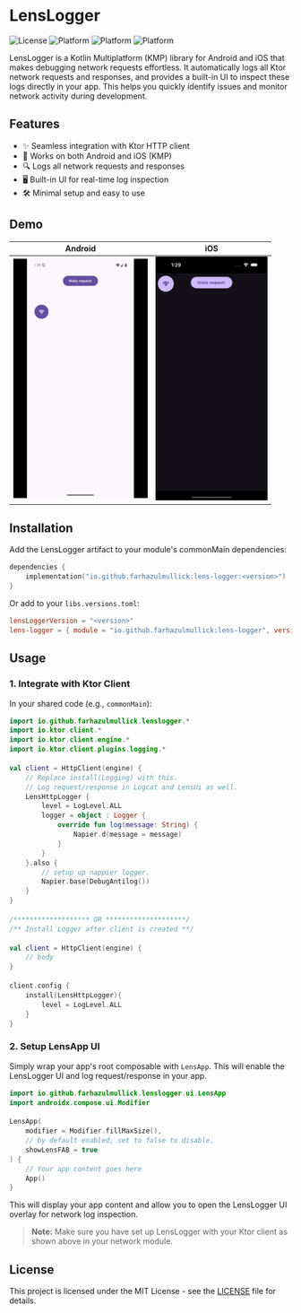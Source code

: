 # LensLogger
![License](https://img.shields.io/badge/License-MIT-green)
![Platform](https://img.shields.io/badge/Android-supported-brightgreen?logo=android)
![Platform](https://img.shields.io/badge/iOS-supported-lightgrey?logo=apple)
![Platform](https://img.shields.io/badge/Desktop-supported-blue?logo=windows)

LensLogger is a Kotlin Multiplatform (KMP) library for Android and iOS that makes debugging network requests effortless. It automatically logs all Ktor network requests and responses, and provides a built-in UI to inspect these logs directly in your app. This helps you quickly identify issues and monitor network activity during development.

## Features
- ✨ Seamless integration with Ktor HTTP client
- 📱 Works on both Android and iOS (KMP)
- 🔍 Logs all network requests and responses
- 🖥️ Built-in UI for real-time log inspection
- 🛠️ Minimal setup and easy to use

## Demo

| Android                                                                       | iOS                                                                       |
|-------------------------------------------------------------------------------|---------------------------------------------------------------------------|
| <img src="assets/android_logger_demo.gif" width="240" alt="Lens Logger Demo"> | <img src="assets/ios_logger_demo.gif" width="200" alt="Lens Logger Demo"> |


## Installation

Add the LensLogger artifact to your module's commonMain dependencies:

```kotlin
dependencies {
    implementation("io.github.farhazulmullick:lens-logger:<version>")
}
```
Or add to your `libs.versions.toml`:
```toml
lensLoggerVersion = "<version>"
lens-logger = { module = "io.github.farhazulmullick:lens-logger", version.ref = "lensLoggerVersion" }
```

## Usage

### 1. Integrate with Ktor Client

In your shared code (e.g., `commonMain`):

```kotlin
import io.github.farhazulmullick.lenslogger.*
import io.ktor.client.*
import io.ktor.client.engine.*
import io.ktor.client.plugins.logging.*

val client = HttpClient(engine) {
    // Replace install(Logging) with this.
    // Log request/response in Logcat and LensUi as well.
    LensHttpLogger {
        level = LogLevel.ALL
        logger = object : Logger {
            override fun log(message: String) {
                Napier.d(message = message)
            }
        }
    }.also { 
        // setup up nappier logger.
        Napier.base(DebugAntilog()) 
    }
}

/******************* OR ********************/
/** Install Logger after client is created **/

val client = HttpClient(engine) {
    // body 
}

client.config {
    install(LensHttpLogger){
        level = LogLevel.ALL
    }
}

```

### 2. Setup LensApp UI

Simply wrap your app's root composable with `LensApp`. This will enable the LensLogger UI and log request/response in your app.


```kotlin
import io.github.farhazulmullick.lenslogger.ui.LensApp
import androidx.compose.ui.Modifier

LensApp(
    modifier = Modifier.fillMaxSize(), 
    // by default enabled, set to false to disable.
    showLensFAB = true
) {
    // Your app content goes here
    App()
}
```

This will display your app content and allow you to open the LensLogger UI overlay for network log inspection.

> **Note:** Make sure you have set up LensLogger with your Ktor client as shown above in your network module.

## License

This project is licensed under the MIT License - see the [LICENSE](./LICENSE) file for details.
